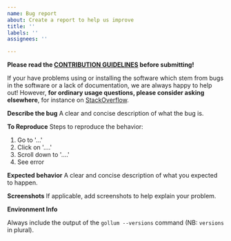 ```yaml
---
name: Bug report
about: Create a report to help us improve
title: ''
labels: ''
assignees: ''

---
```


**Please read the [CONTRIBUTION GUIDELINES](https://github.com/gollum/gollum/blob/master/CONTRIBUTING.md) before submitting!**

If your have problems using or installing the software which stem from bugs in the software or a lack of documentation, we are always happy to help out! However, **for ordinary usage questions, please consider asking elsewhere**, for instance on [StackOverflow](http://stackoverflow.com/questions/tagged/gollum-wiki).

**Describe the bug**
A clear and concise description of what the bug is.

**To Reproduce**
Steps to reproduce the behavior:
1. Go to '...'
2. Click on '....'
3. Scroll down to '....'
4. See error

**Expected behavior**
A clear and concise description of what you expected to happen.

**Screenshots**
If applicable, add screenshots to help explain your problem.

**Environment Info**

Always include the output of the `gollum --versions` command (NB: `versions` in plural).
